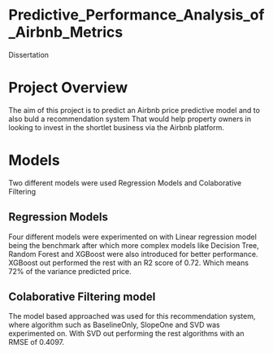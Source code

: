 # Predictive_Performance_Analysis_of_Airbnb_Metrics
Dissertation
# Project Overview
The aim of this project is to predict an Airbnb price predictive model and to also buld a recommendation system
That would help property owners in looking to invest in the shortlet business via the Airbnb platform.
# Models
Two different models were used Regression Models and Colaborative Filtering

## Regression Models
Four different models were experimented on with Linear regression model being the benchmark after which more complex
models like Decision Tree, Random Forest and XGBoost were also introduced for better performance.
XGBoost out performed the rest with an R2 score of 0.72. Which means 72% of the variance predicted price.

## Colaborative Filtering model
The model based approached was used for this recommendation system, where algorithm such as BaselineOnly, SlopeOne and SVD
was experimented on. With SVD out performing the rest algorithms with an RMSE of 0.4097.
